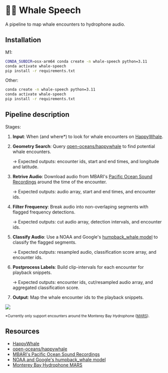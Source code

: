 # 📣🐋 Whale Speech 
A pipeline to map whale encounters to hydrophone audio.
## Installation
M1:
```bash
CONDA_SUBDIR=osx-arm64 conda create -n whale-speech python=3.11
conda activate whale-speech
pip install -r requirements.txt
```


Other:
```bash
conda create -n whale-speech python=3.11
conda activate whale-speech
pip install -r requirements.txt
```

## Pipeline description

Stages:
1. **Input**: When (and where*) to look for whale encounters on [HappyWhale](https://happywhale.com/).
2. **Geometry Search**: Query [open-oceans/happywhale](https://github.com/open-oceans/happywhale) to find potential whale encounters. 

   &rarr; Expected outputs: encounter ids, start and end times, and longitude and latitude.

3. **Retrive Audio**: Download audio from MBARI's [Pacific Ocean Sound Recordings](https://registry.opendata.aws/pacific-sound/) around the time of the encounter. 
    
    &rarr; Expected outputs: audio array, start and end times, and encounter ids.
    
4. **Filter Frequency**: Break audio into non-overlaping segments with flagged frequency detections. 
        
    &rarr; Expected outputs: cut audio array, detection intervals, and encounter ids.

5. **Classify Audio**: Use a NOAA and Google's [humpback_whale model](https://tfhub.dev/google/humpback_whale/1) to classify the flagged segments.

    &rarr; Expected outputs: resampled audio, classification score array, and encounter ids.

6. **Postprocess Labels**: Build clip-intervals for each encounter for playback snippets.

    &rarr; Expected outputs: encounter ids, cut/resampled audio array, and aggregated classification score.

7. **Output**: Map the whale encounter ids to the playback snippets.


<!-- Light mode -->
[![](https://mermaid.ink/img/pako:eNpVkctOwzAQRX_FmhVIadWm7yyQ-i4SCERZ0XThOpPEkhMXP4BQ9d9xE4PobOw7Ptcz9pyAyQQhglTIT5ZTZcjrIi6Ji-kupVFKW4wKLBOqyH15tEbvSat1R2Y3zWEm5AHJGmWBRlVki1Sx_NZfUJNzTxZWc0ZeHMY_kExtwqXnZg3XiHktlt6UcmFQkZVfFL5bLFnljcuaXXn2YIXQWCGZC6o1T6urIquaXXvW0Iw8S22OSjLUmjzQAwrt0XWNbna_LeicPFnj3r7_3--GXBQEUKAqKE_cH54umRhMjgXGELltgim1wsQQl2eHUmvktioZREZZDEBJm-XgqrjGA7DHhBpccJopWvxlj7R8k_JKQ3SCL4h6nbDdHYfd8XAwmfTD3rAXQAVR5xzAd-3otCdNjMJBOBj1x6MAMOFGqsdm6PXszz-lFp4w?type=png)](https://mermaid.live/edit#pako:eNpVkctOwzAQRX_FmhVIadWm7yyQ-i4SCERZ0XThOpPEkhMXP4BQ9d9xE4PobOw7Ptcz9pyAyQQhglTIT5ZTZcjrIi6Ji-kupVFKW4wKLBOqyH15tEbvSat1R2Y3zWEm5AHJGmWBRlVki1Sx_NZfUJNzTxZWc0ZeHMY_kExtwqXnZg3XiHktlt6UcmFQkZVfFL5bLFnljcuaXXn2YIXQWCGZC6o1T6urIquaXXvW0Iw8S22OSjLUmjzQAwrt0XWNbna_LeicPFnj3r7_3--GXBQEUKAqKE_cH54umRhMjgXGELltgim1wsQQl2eHUmvktioZREZZDEBJm-XgqrjGA7DHhBpccJopWvxlj7R8k_JKQ3SCL4h6nbDdHYfd8XAwmfTD3rAXQAVR5xzAd-3otCdNjMJBOBj1x6MAMOFGqsdm6PXszz-lFp4w)

<!-- Dark mode -->
<!-- [![](https://mermaid.ink/img/pako:eNpVkNtOwzAMhl8l8lWRumnrzrlA2qkbEhKIcQXdRUjdNaJNSg5AmfbuZF2FmK_8-_ud2D4CVykChaxQXzxn2pLnVSKJj_lrxmjGOpwVKFOmyZ2snDV70unckkWwQVWi1TXZIdM8v2mbGroMnjwSn0jmLhWqZYsLu4hlI9ZBLAqLmsQaPxxKXrfedYPjYFkwY0RWXz0UN3ATPCpjK604GkPu2RsWpjVsGsO2XSATJicPzvrp9_8n2Z4FhFCiLplI_RGO50oCNscSE6A-9Xu_J5DIk_cxZ9Wulhyo1Q5D0ModcvA_FMYrV6XM4kqwg2blX7Vi8kWpKw30CN9AB72o259G_el4NJsNo8F4EEINtHcK4afp6HVnl5hEo2g0GU4np1-Ax4B-?type=png)](https://mermaid.live/edit#pako:eNpVkNtOwzAMhl8l8lWRumnrzrlA2qkbEhKIcQXdRUjdNaJNSg5AmfbuZF2FmK_8-_ud2D4CVykChaxQXzxn2pLnVSKJj_lrxmjGOpwVKFOmyZ2snDV70unckkWwQVWi1TXZIdM8v2mbGroMnjwSn0jmLhWqZYsLu4hlI9ZBLAqLmsQaPxxKXrfedYPjYFkwY0RWXz0UN3ATPCpjK604GkPu2RsWpjVsGsO2XSATJicPzvrp9_8n2Z4FhFCiLplI_RGO50oCNscSE6A-9Xu_J5DIk_cxZ9Wulhyo1Q5D0ModcvA_FMYrV6XM4kqwg2blX7Vi8kWpKw30CN9AB72o259G_el4NJsNo8F4EEINtHcK4afp6HVnl5hEo2g0GU4np1-Ax4B-) -->




<sub>
*Currently only support encounters around the Monterey Bay Hydrophone (<a href="https://www.mbari.org/technology/monterey-accelerated-research-system-mars/">MARS</a>).
</sub>

## Resources 
- [HappyWhale](https://happywhale.com/)
- [open-oceans/happywhale](https://github.com/open-oceans/happywhale)
- [MBARI's Pacific Ocean Sound Recordings](https://registry.opendata.aws/pacific-sound/)
- [NOAA and Google's humpback_whale model](https://tfhub.dev/google/humpback_whale/1)
- [Monterey Bay Hydrophone MARS](https://www.mbari.org/technology/monterey-accelerated-research-system-mars/)
